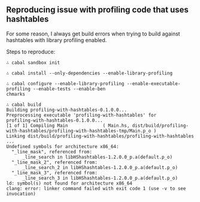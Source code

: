 ## Reproducing issue with profiling code that uses hashtables

For some reason, I always get build errors when trying to build against hashtables with library profiling enabled.

Steps to reproduce:

```
∴ cabal sandbox init

∴ cabal install --only-dependencies --enable-library-profiling

∴ cabal configure --enable-library-profiling --enable-executable-profiling --enable-tests --enable-ben
chmarks

∴ cabal build
Building profiling-with-hashtables-0.1.0.0...
Preprocessing executable 'profiling-with-hashtables' for
profiling-with-hashtables-0.1.0.0...
[1 of 1] Compiling Main             ( Main.hs, dist/build/profiling-with-hashtables/profiling-with-hashtables-tmp/Main.p_o )
Linking dist/build/profiling-with-hashtables/profiling-with-hashtables ...
Undefined symbols for architecture x86_64:
  "_line_mask", referenced from:
      _line_search in libHShashtables-1.2.0.0_p.a(default.p_o)
  "_line_mask_2", referenced from:
      _line_search_2 in libHShashtables-1.2.0.0_p.a(default.p_o)
  "_line_mask_3", referenced from:
      _line_search_3 in libHShashtables-1.2.0.0_p.a(default.p_o)
ld: symbol(s) not found for architecture x86_64
clang: error: linker command failed with exit code 1 (use -v to see invocation)
```
